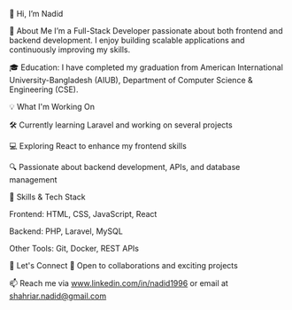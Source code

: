 👋 Hi, I’m Nadid

🚀 About Me
I’m a Full-Stack Developer passionate about both frontend and backend development. I enjoy building scalable applications and continuously improving my skills.

🎓 Education:
I have completed my graduation from American International University-Bangladesh (AIUB), Department of Computer Science & Engineering (CSE).

💡 What I'm Working On

🛠️ Currently learning Laravel and working on several projects

💻 Exploring React to enhance my frontend skills

🔍 Passionate about backend development, APIs, and database management

🌱 Skills & Tech Stack

Frontend: HTML, CSS, JavaScript, React

Backend: PHP, Laravel, MySQL

Other Tools: Git, Docker, REST APIs

💬 Let's Connect
💼 Open to collaborations and exciting projects

📫 Reach me via www.linkedin.com/in/nadid1996 or email at shahriar.nadid@gmail.com
